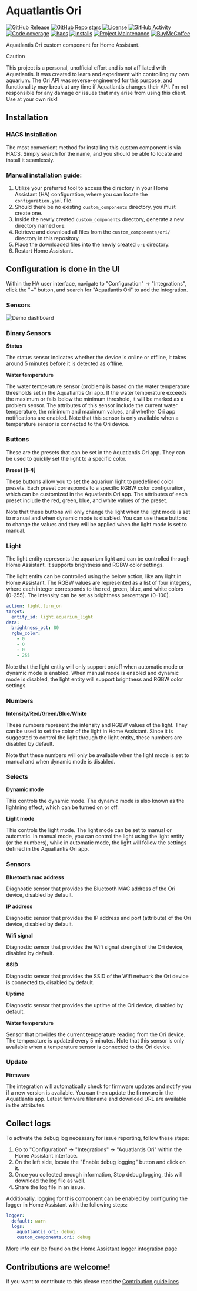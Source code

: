 # Aquatlantis Ori

[![GitHub Release][releases-shield]][releases]
[![GitHub Repo stars][stars-shield]][stars]
[![License][license-shield]](LICENSE)
[![GitHub Activity][commits-shield]][commits]
[![Code coverage][codecov-shield]][codecov]
[![hacs][hacs-shield]][hacs]
[![installs][hacs-installs-shield]][ha-active-installation-badges]
[![Project Maintenance][maintenance-shield]][maintainer]
[![BuyMeCoffee][buymecoffeebadge]][buymecoffee]

Aquatlantis Ori custom component for Home Assistant.

> [!CAUTION]
> This project is a personal, unofficial effort and is not affiliated with Aquatlantis. It was created to learn and experiment with controlling my own aquarium.
> The Ori API was reverse-engineered for this purpose, and functionality may break at any time if Aquatlantis changes their API.
> I'm not responsible for any damage or issues that may arise from using this client. Use at your own risk!

## Installation

### HACS installation

The most convenient method for installing this custom component is via HACS. Simply search for the name, and you should be able to locate and install it seamlessly.

### Manual installation guide:

1. Utilize your preferred tool to access the directory in your Home Assistant (HA) configuration, where you can locate the `configuration.yaml` file.
2. Should there be no existing `custom_components` directory, you must create one.
3. Inside the newly created `custom_components` directory, generate a new directory named `ori`.
4. Retrieve and download all files from the `custom_components/ori/` directory in this repository.
5. Place the downloaded files into the newly created `ori` directory.
6. Restart Home Assistant.

## Configuration is done in the UI

Within the HA user interface, navigate to "Configuration" -> "Integrations", click the "+" button, and search for "Aquatlantis Ori" to add the integration.

### Sensors

![Demo dashboard](/img/demo_dashboard.png)

### Binary Sensors

**Status**

The status sensor indicates whether the device is online or offline, it takes around 5 minutes before it is detected as offline.

**Water temperature**

The water temperature sensor (problem) is based on the water temperature thresholds set in the Aquatlantis Ori app. If the water temperature exceeds the maximum or falls below the minimum threshold, it will be marked as a problem sensor. The attributes of this sensor include the current water temperature, the minimum and maximum values, and whether Ori app notifications are enabled. Note that this sensor is only available when a temperature sensor is connected to the Ori device.

### Buttons

These are the presets that can be set in the Aquatlantis Ori app. They can be used to quickly set the light to a specific color.

**Preset [1-4]**

These buttons allow you to set the aquarium light to predefined color presets. Each preset corresponds to a specific RGBW color configuration, which can be customized in the Aquatlantis Ori app. The attributes of each preset include the red, green, blue, and white values of the preset.

Note that these buttons will only change the light when the light mode is set to manual and when dynamic mode is disabled. You can use these buttons to change the values and they will be applied when the light mode is set to manual.

### Light

The light entity represents the aquarium light and can be controlled through Home Assistant. It supports brightness and RGBW color settings.

The light entity can be controlled using the below action, like any light in Home Assistant. The RGBW values are represented as a list of four integers, where each integer corresponds to the red, green, blue, and white colors (0-255). The intensity can be set as brightness percentage (0-100).

```yaml
action: light.turn_on
target:
  entity_id: light.aquarium_light
data:
  brightness_pct: 80
  rgbw_color:
    - 0
    - 0
    - 0
    - 255
```

Note that the light entity will only support on/off when automatic mode or dynamic mode is enabled. When manual mode is enabled and dynamic mode is disabled, the light entity will support brightness and RGBW color settings.

### Numbers

**Intensity/Red/Green/Blue/White**

These numbers represent the intensity and RGBW values of the light. They can be used to set the color of the light in Home Assistant.
Since it is suggested to control the light through the light entity, these numbers are disabled by default.

Note that these numbers will only be available when the light mode is set to manual and when dynamic mode is disabled.

### Selects

**Dynamic mode**

This controls the dynamic mode. The dynamic mode is also known as the lightning effect, which can be turned on or off.

**Light mode**

This controls the light mode. The light mode can be set to manual or automatic. In manual mode, you can control the light using the light entity (or the numbers), while in automatic mode, the light will follow the settings defined in the Aquatlantis Ori app.

### Sensors

**Bluetooth mac address**

Diagnostic sensor that provides the Bluetooth MAC address of the Ori device, disabled by default.

**IP address**

Diagnostic sensor that provides the IP address and port (attribute) of the Ori device, disabled by default.

**Wifi signal**

Diagnostic sensor that provides the Wifi signal strength of the Ori device, disabled by default.

**SSID**

Diagnostic sensor that provides the SSID of the Wifi network the Ori device is connected to, disabled by default.

**Uptime**

Diagnostic sensor that provides the uptime of the Ori device, disabled by default.

**Water temperature**

Sensor that provides the current temperature reading from the Ori device. The temperature is updated every 5 minutes. Note that this sensor is only available when a temperature sensor is connected to the Ori device.

### Update

**Firmware**

The integration will automatically check for firmware updates and notify you if a new version is available. You can then update the firmware in the Aquatlantis app. Latest firmware filename and download URL are available in the attributes.

## Collect logs

To activate the debug log necessary for issue reporting, follow these steps:

1. Go to "Configuration" -> "Integrations" -> "Aquatlantis Ori" within the Home Assistant interface.
2. On the left side, locate the "Enable debug logging" button and click on it.
3. Once you collected enough information, Stop debug logging, this will download the log file as well.
4. Share the log file in an issue.

Additionally, logging for this component can be enabled by configuring the logger in Home Assistant with the following steps:

```yaml
logger:
  default: warn
  logs:
    aquatlantis_ori: debug
    custom_components.ori: debug
```

More info can be found on the [Home Assistant logger integration page](https://www.home-assistant.io/integrations/logger)

## Contributions are welcome!

If you want to contribute to this please read the [Contribution guidelines](CONTRIBUTING.md)

[buymecoffee]: https://www.buymeacoffee.com/golles
[buymecoffeebadge]: https://img.shields.io/badge/buy%20me%20a%20coffee-donate-yellow.svg?style=for-the-badge
[codecov]: https://app.codecov.io/gh/golles/ha-aquatlantis-ori
[codecov-shield]: https://img.shields.io/codecov/c/github/golles/ha-aquatlantis-ori?style=for-the-badge
[commits-shield]: https://img.shields.io/github/commit-activity/y/golles/ha-aquatlantis-ori.svg?style=for-the-badge
[commits]: https://github.com/golles/ha-aquatlantis-ori/commits/main
[hacs]: https://github.com/custom-components/hacs
[hacs-shield]: https://img.shields.io/badge/HACS-Default-orange.svg?style=for-the-badge
[ha-active-installation-badges]: https://github.com/golles/ha-active-installation-badges
[hacs-installs-shield]: https://raw.githubusercontent.com/golles/ha-active-installation-badges/main/badges/ori.svg
[license-shield]: https://img.shields.io/github/license/golles/ha-aquatlantis-ori.svg?style=for-the-badge
[maintainer]: https://github.com/golles
[maintenance-shield]: https://img.shields.io/badge/maintainer-golles-blue.svg?style=for-the-badge
[releases-shield]: https://img.shields.io/github/release/golles/ha-aquatlantis-ori.svg?style=for-the-badge
[releases]: https://github.com/golles/ha-aquatlantis-ori/releases
[stars-shield]: https://img.shields.io/github/stars/golles/ha-aquatlantis-ori?style=for-the-badge
[stars]: https://github.com/golles/ha-aquatlantis-ori/stargazers
